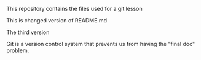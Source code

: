 This repository contains the files used for a git lesson

This is changed version of README.md

The third version

Git is a version control system that prevents us from having the "final doc" problem.